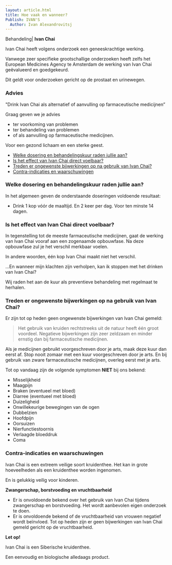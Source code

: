 ```yaml
---
layout: article.html
title: Hoe vaak en wanneer?
Publish: IVAN'S
  Author: Ivan Alexandrovitsj
---
```

Behandeling| **Ivan Chai**

Ivan Chai heeft volgens onderzoek een geneeskrachtige werking. 

Vanwege zeer specifieke grootschallige onderzoeken heeft zelfs het European Medicines Agency te Amsterdam de werking van Ivan Chai geëvalueerd en goedgekeurd. 

Dit geldt voor onderzoeken gericht op de prostaat en urinewegen. 

### Advies 

"Drink Ivan Chai als alternatief of aanvulling op farmaceutische medicijnen”

Graag geven we je advies
* ter voorkoming van problemen
* ter behandeling van problemen
* of als aanvulling op farmaceutische medicijnen. 

Voor een gezond lichaam en een sterke geest. 

* [Welke dosering en behandelingskuur raden jullie aan?](#welke-dosering-en-behandelingskuur-raden-jullie-aan)
* [Is het effect van Ivan Chai direct voelbaar?](#is-het-effect-van-ivan-chai-direct-voelbaar)
* [Treden er ongewenste bijwerkingen op na gebruik van Ivan Chai?](#treden-er-ongewenste-bijwerkingen-op-na-gebruik-van-ivan-chai)
* [Contra-indicaties en waarschuwingen](#contra-indicaties-en-waarschuwingen)

### Welke dosering en behandelingskuur raden jullie aan?
In het algemeen geven de onderstaande doseringen voldoende resultaat:
* Drink 1 kop vóór de maaltijd. En 2 keer per dag. Voor ten minste 14 dagen. <br>

### Is het effect van Ivan Chai direct voelbaar?
In tegenstelling tot de meeste farmaceutische medicijnen, gaat de werking van Ivan Chai vooraf aan een zogenaamde opbouwfase. Na deze opbouwfase zul je het verschil merkbaar voelen. 

In andere woorden, één kop Ivan Chai maakt niet het verschil.

...En wanneer mijn klachten zijn verholpen, kan ik stoppen met het drinken van Ivan Chai?

Wij raden het aan de kuur als preventieve behandeling met regelmaat te herhalen.
 
### Treden er ongewenste bijwerkingen op na gebruik van Ivan Chai?
Er zijn tot op heden geen ongewenste bijwerkingen van Ivan Chai gemeld:
> Het gebruik van kruiden rechtstreeks uit de natuur heeft één groot voordeel. Negatieve bijwerkingen zijn zeer zeldzaam en minder ernstig dan bij farmaceutische medicijnen.
 
Als je medicijnen gebruikt voorgeschreven door je arts, maak deze kuur dan eerst af. Stop nooit zomaar met een kuur voorgeschreven door je arts. En bij gebruik van zware farmaceutissche medicijnen, overleg eerst met je arts.
 
Tot op vandaag zijn de volgende symptomen **NIET** bij ons bekend:
 
* Misselijkheid
* Maagpijn
* Braken (eventueel met bloed)
* Diarree (eventueel met bloed)
* Duizeligheid
* Onwillekeurige bewegingen van de ogen
* Dubbelzien
* Hoofdpijn
* Oorsuizen
* Nierfunctiestoornis
* Verlaagde bloeddruk
* Coma
 
### Contra-indicaties en waarschuwingen
Ivan Chai is een extreem veilige soort kruidenthee. Het kan in grote hoeveelheden als een kruidenthee worden ingenomen.

En is gelukkig veilig voor kinderen.
 
**Zwangerschap, borstvoeding en vruchtbaarheid** <br>
* Er is onvoldoende bekend over het gebruik van Ivan Chai tijdens zwangerschap en borstvoeding. Het wordt aanbevolen eigen onderzoek te doen.
* Er is onvoldoende bekend of de vruchtbaarheid van vrouwen negatief wordt beïnvloed. Tot op heden zijn er geen bijwerkingen van Ivan Chai gemeld gericht op de vruchtbaarheid.

**Let op!**

Ivan Chai is een Siberische kruidenthee. 

Een eenvoudig en biologische alledaags product.

